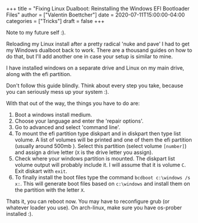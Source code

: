 +++
title = "Fixing Linux Dualboot: Reinstalling the Windows EFI Bootloader Files"
author = ["Valentin Boettcher"]
date = 2020-07-11T15:00:00-04:00
categories = ["Tricks"]
draft = false
+++

Note to my future self :).

Reloading my Linux install after a pretty radical 'nuke and pave' I
had to get my Windows dualboot back to work.  There are a thousand
guides on how to do that, but I'll add another one in case your setup
is similar to mine.

I have installed windows on a separate drive and Linux on my main
drive, along with the efi partition.

Don't follow this guide blindly. Think about every step you take,
because you can seriously mess up your system :).

With that out of the way, the things you have to do are:

1.  Boot a windows install medium.
2.  Choose your language and enter the 'repair options'.
3.  Go to advanced and select 'command line'.
4.  To mount the efi partition type diskpart and in diskpart then type
    list volume. A list of volumes will be printed and one of them the
    efi partition (usually around 500mb ). Select this partition
    (select volume `[number]`) and assign a drive letter (`X` is the
    drive letter you assign).
5.  Check where your windows partition is mounted. The diskpart list
    volume output will probably include it. I will assume that it is
    volume `C`. Exit diskart with `exit`.
6.  To finally install the boot files type the command `bcdboot
           c:\windows /s x:`. This will generate boot files based on
    `c:\windows` and install them on the partition with the letter
    `X`.

Thats it, you can reboot now.  You may have to reconfigure grub (or
whatever loader you use). On arch-linux, make sure you have os-prober
installed :).
